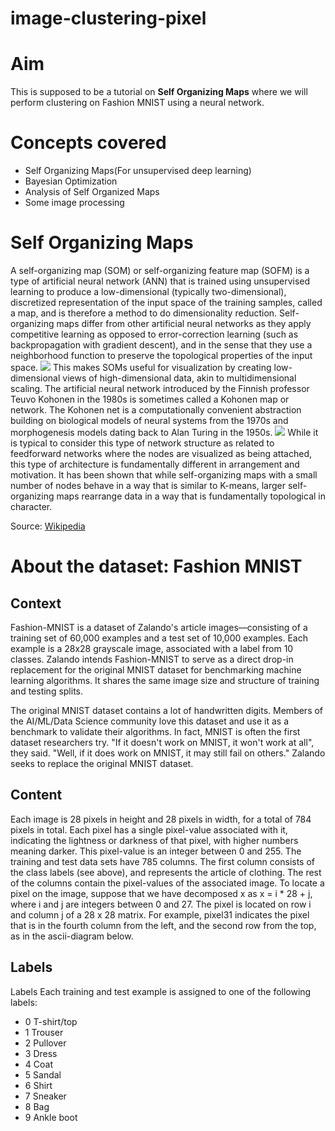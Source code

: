# image-clustering-pixel
# Aim
This is supposed to be a tutorial on **Self Organizing Maps** where we will perform clustering on Fashion MNIST using a neural network.
# Concepts covered
- Self Organizing Maps(For unsupervised deep learning)
- Bayesian Optimization
- Analysis of Self Organized Maps
- Some image processing

# Self Organizing Maps
A self-organizing map (SOM) or self-organizing feature map (SOFM) is a type of artificial neural network (ANN) that is trained using unsupervised learning to produce a low-dimensional (typically two-dimensional), discretized representation of the input space of the training samples, called a map, and is therefore a method to do dimensionality reduction. Self-organizing maps differ from other artificial neural networks as they apply competitive learning as opposed to error-correction learning (such as backpropagation with gradient descent), and in the sense that they use a neighborhood function to preserve the topological properties of the input space.
<img src="http://www.pitt.edu/~is2470pb/Spring05/FinalProjects/Group1a/tutorial/kohonen1.gif">
This makes SOMs useful for visualization by creating low-dimensional views of high-dimensional data, akin to multidimensional scaling. The artificial neural network introduced by the Finnish professor Teuvo Kohonen in the 1980s is sometimes called a Kohonen map or network. The Kohonen net is a computationally convenient abstraction building on biological models of neural systems from the 1970s and morphogenesis models dating back to Alan Turing in the 1950s.
<img src="https://www.nnwj.de/uploads/pics/1_2-kohonon-feature-map.gif">
While it is typical to consider this type of network structure as related to feedforward networks where the nodes are visualized as being attached, this type of architecture is fundamentally different in arrangement and motivation. It has been shown that while self-organizing maps with a small number of nodes behave in a way that is similar to K-means, larger self-organizing maps rearrange data in a way that is fundamentally topological in character.

Source: [Wikipedia](http://https://en.wikipedia.org/wiki/Self-organizing_map)
# About the dataset: Fashion MNIST
## Context
Fashion-MNIST is a dataset of Zalando's article images—consisting of a training set of 60,000 examples and a test set of 10,000 examples. Each example is a 28x28 grayscale image, associated with a label from 10 classes. Zalando intends Fashion-MNIST to serve as a direct drop-in replacement for the original MNIST dataset for benchmarking machine learning algorithms. It shares the same image size and structure of training and testing splits.

The original MNIST dataset contains a lot of handwritten digits. Members of the AI/ML/Data Science community love this dataset and use it as a benchmark to validate their algorithms. In fact, MNIST is often the first dataset researchers try. "If it doesn't work on MNIST, it won't work at all", they said. "Well, if it does work on MNIST, it may still fail on others." Zalando seeks to replace the original MNIST dataset.

## Content
Each image is 28 pixels in height and 28 pixels in width, for a total of 784 pixels in total. Each pixel has a single pixel-value associated with it, indicating the lightness or darkness of that pixel, with higher numbers meaning darker. This pixel-value is an integer between 0 and 255. The training and test data sets have 785 columns. The first column consists of the class labels (see above), and represents the article of clothing. The rest of the columns contain the pixel-values of the associated image. To locate a pixel on the image, suppose that we have decomposed x as x = i * 28 + j, where i and j are integers between 0 and 27. The pixel is located on row i and column j of a 28 x 28 matrix. For example, pixel31 indicates the pixel that is in the fourth column from the left, and the second row from the top, as in the ascii-diagram below. 

## Labels
Labels
Each training and test example is assigned to one of the following labels:
* 0 T-shirt/top
* 1 Trouser
* 2 Pullover
* 3 Dress
* 4 Coat
* 5 Sandal
* 6 Shirt
* 7 Sneaker
* 8 Bag
* 9 Ankle boot
